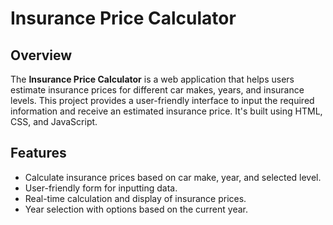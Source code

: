 # Insurance Price Calculator

## Overview

The **Insurance Price Calculator** is a web application that helps users estimate insurance prices for different car makes, years, and insurance levels. This project provides a user-friendly interface to input the required information and receive an estimated insurance price. It's built using HTML, CSS, and JavaScript.



## Features

- Calculate insurance prices based on car make, year, and selected level.
- User-friendly form for inputting data.
- Real-time calculation and display of insurance prices.
- Year selection with options based on the current year.




